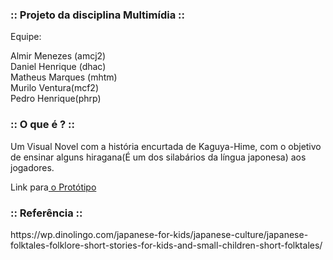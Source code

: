 <h3>:: Projeto da disciplina Multimídia :: </h3>
 
 Equipe: <p> Almir Menezes (amcj2)<br>
         Daniel Henrique (dhac) <br>
         Matheus Marques (mhtm) <br>
         Murilo Ventura(mcf2) <br>
         Pedro Henrique(phrp) </p>

<h3>:: O que é ? :: </h3>

<p> Um Visual Novel com a história encurtada de Kaguya-Hime, com o objetivo de ensinar alguns hiragana(É um dos silabários da língua japonesa) aos jogadores. </p>

<p> Link para<a href="https://www.figma.com/proto/euZTxGqd53chdoxwyUCCOE/Prot%C3%B3tipo-multim%C3%ADdia?page-id=0%3A1&node-id=2%3A2&viewport=303%2C48%2C0.36&scaling=scale-down&starting-point-node-id=2%3A2"> o Protótipo</a> </p>

<h3> :: Referência ::</h3>

<p>https://wp.dinolingo.com/japanese-for-kids/japanese-culture/japanese-folktales-folklore-short-stories-for-kids-and-small-children-short-folktales/ <pp>